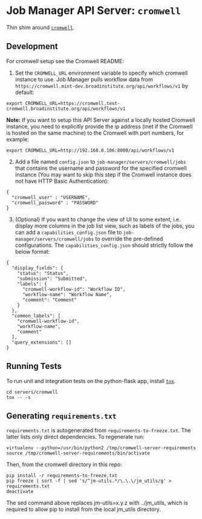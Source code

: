 # Job Manager API Server: `cromwell`

Thin shim around [`cromwell`](https://github.com/broadinstitute/cromwell).

## Development
For cromwell setup see the Cromwell README:
1. Set the `CROMWELL_URL` environment variable to specify which cromwell instance to use. Job Manager pulls workflow data from `https://cromwell.mint-dev.broadinstitute.org/api/workflows/v1` by default:
```
export CROMWELL_URL=https://cromwell.test-cromwell.broadinstitute.org/api/workflows/v1
```

**Note:** If you want to setup this API Server against a locally hosted Cromwell instance, you need to explicitly provide the ip address (inet if the Cromwell is hosted on the same machine) to the Cromwell with port numbers, for example:
```
export CROMWELL_URL=http://192.168.0.106:8000/api/workflows/v1
```

2. Add a file named `config.json` to `job-manager/servers/cromwell/jobs` that contains the username and password for the specified cromwell instance (You may want to skip this step if the Cromwell instance does not have HTTP Basic Authentication):
```
{
  "cromwell_user" : "USERNAME",
  "cromwell_password" : "PASSWORD"
}
```

3. (Optional) If you want to change the view of UI to some extent, i.e. display more columns in the job list view, such as labels of the jobs, you can add a `capabilities_config.json` file to `job-manager/servers/cromwell/jobs` to override the pre-defined configurations. The `capabilities_config.json` should strictly follow the below format:
```
{
  "display_fields": {
    "status": "Status",
    "submission": "Submitted",
    "labels": {
      "cromwell-workflow-id": "Workflow ID",
      "workflow-name": "Workflow Name",
      "comment": "Comment"
    }
  },
  "common_labels": [
    "cromwell-workflow-id",
    "workflow-name",
    "comment"
  ],
  "query_extensions": []
}
```
## Running Tests
To run unit and integration tests on the python-flask app, install
[`tox`](https://github.com/tox-dev/tox).
```
cd servers/cromwell
tox -- -s
```

## Generating `requirements.txt`

`requirements.txt` is autogenerated from `requirements-to-freeze.txt`. The
latter lists only direct dependencies. To regenerate run:
```
virtualenv --python=/usr/bin/python2 /tmp/cromwell-server-requirements
source /tmp/cromwell-server-requirements/bin/activate
```
Then, from the cromwell directory in this repo:
```
pip install -r requirements-to-freeze.txt
pip freeze | sort -f | sed 's/^jm-utils.*/\.\.\/jm_utils/g' > requirements.txt
deactivate
```

The sed command above replaces jm-utils=x.y.z with ../jm_utils, which is required
to allow pip to install from the local jm_utils directory.
